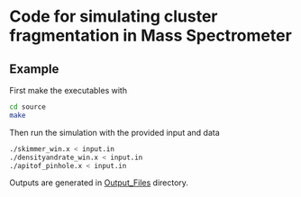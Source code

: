# Code for simulating cluster fragmentation in Mass Spectrometer

## Example

First make the executables with

```bash
cd source
make
```

Then run the simulation with the provided input and data

```bash
./skimmer_win.x < input.in
./densityandrate_win.x < input.in
./apitof_pinhole.x < input.in
```

Outputs are generated in [Output_Files](./Output_Files/) directory.
